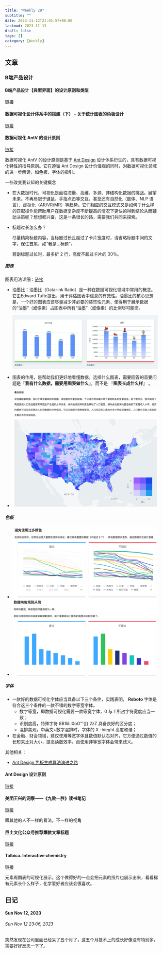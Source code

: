 ```yaml
---
title: "Weekly 29"
subtitle: ""
date: 2023-11-12T23:05:57+08:00
lastmod: 2023-11-13
draft: false
tags: []
category: [Weekly]
---
```


## 文章

### B端产品设计

#### B端产品设计【典型界面】的设计原则和类型

[链接](https://mp.weixin.qq.com/s/gAnwsUYctF608dfQehOSAg)

#### 数据可视化设计体系中的搭建（下） - 关于统计图表的色板设计

[链接](https://zhuanlan.zhihu.com/p/70121039)

#### 数据可视化 AntV 的设计原则

[链接](https://antv.antgroup.com/specification/principles/basic)

数据可视化 AntV 的设计原则是基于 [Ant Design](https://ant.design/docs/spec/introduce-cn) 设计体系衍生的，具有数据可视化特性的指导原则。它在遵循 Ant Design 设计价值观的同时，对数据可视化领域的进一步解读，如色板、字体的指引。

一些改变我认知的关键概念

- 在大数据时代，可视化是面临海量、高维、多源、非结构化数据的挑战。展望未来，不再局限于键鼠、手指点击等交互，甚至还有自然化（肢体、NLP 语言）、虚拟化（AR/VR/MR）等趋势。它们相应的交互模式又是如何？什么样的匹配操作能帮助用户在数据复杂度不断提高的情况下更快的得到结论从而辅助决策呢？想想都兴奋，这是一条很长的路，需要我们共同来探索。

- 标题过长怎么办？

  尽量精简标题内容，当标题过长且超过了卡片宽度时，请省略标题中间的文字，保住首尾，如“我是...标题”。

  若副标题过长时，最多折 2 行，高度不超过卡片的 30%。

##### 图表

图表用法详细：[链接](https://antv-2018.alipay.com/zh-cn/vis/chart)

- 油墨比：油墨比（Data-ink Ratio）是一种在数据可视化领域中常用的概念。它由Edward Tufte提出，用于评估图表中信息的有效性。油墨比的核心思想是，一个好的图表应该尽量减少非必要的装饰性元素，使得用于展示数据的“油墨”（或像素）占图表中所有“油墨”（或像素）的比例尽可能高。

  ![image-20231113224929434](https://raw.githubusercontent.com/huyixi/Pics/main/uPic/image-20231113224929434.png)

- 图表的作用，是帮助我们更好地看懂数据。选择什么图表，需要回答的首要问题是『**我有什么数据，需要用图表做什么**』，而不是 『**图表长成什么样**』 。

- ![image-20231113230511131](https://raw.githubusercontent.com/huyixi/Pics/main/uPic/image-20231113230511131.png)

##### 色板

- ![image-20231113231051225](https://raw.githubusercontent.com/huyixi/Pics/main/uPic/image-20231113231051225.png)
- ![image-20231113231203718](https://raw.githubusercontent.com/huyixi/Pics/main/uPic/image-20231113231203718.png)

##### 字体

- 一款好的数据可视化字体应当具备以下三个条件，实践表明， **Roboto** 字体是符合这三个条件的一款不错的数字等宽字体。
  - 数字等宽，即数据可视化需要一款等宽字体，0 与 1 所占字符宽度应当一致；
  - 识别度高，特殊字符 8B1IiLl0oO"'{[( 2zZ 具备良好的区分度；
  - 混排美观，中英文+数字混排时，字体的 X -hieght 高度和谐；
- 在金融、财会领域，建议使用等宽字体且数值默认右对齐，它方便通过数值的长短来比对大小，提高读数效率，而使用非等宽字体会带来歧义。

其他相关：

- [Ant Design 色板生成算法演进之路](https://zhuanlan.zhihu.com/p/32422584)

#### Ant Design 设计原则

[链接](https://ant.design/docs/spec/introduce-cn)

#### 美团王兴的洞察——《九败一胜》读书笔记

[链接](https://www.ftium4.com/meituanwangxin-jiubaiyisheng.html)

跟其他的人不一样的看法，不一样的视角

#### 巨土文化公众号推荐爆款文章标题

[链接](https://www.kdocs.cn/l/ccVFRlrQ8NN1)

#### Talbica. Interactive chemistry

[链接](https://www.talbica.com)

元素周期表的可视化展示，这个做得好的一点会把元素的照片也展示出来，看看稀有元素长什么样子，化学爱好者应该会很喜欢。

## 日记

#### Sun Nov 12, 2023

###### Sun Nov 12 23:06, 2023

突然发现在公司里面已经呆了五个月了，这五个月技术上的成长好像没有特别多，需要好好反思一下了。